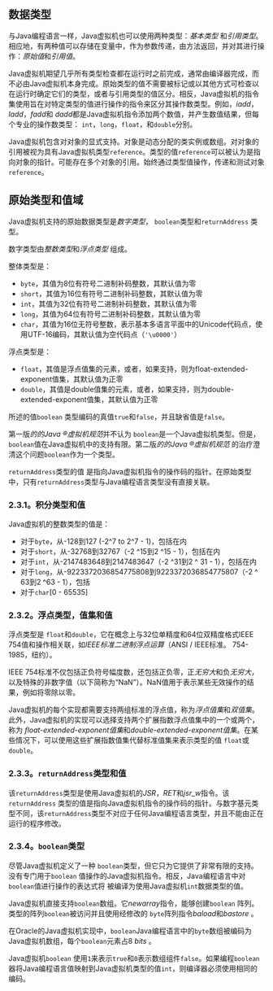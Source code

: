 ## 数据类型

与Java编程语言一样，Java虚拟机也可以使用两种类型：*基本类型* 和*引用类型*。相应地，有两种值可以存储在变量中，作为参数传递，由方法返回，并对其进行操作：*原始值*和*引用值*。

Java虚拟机期望几乎所有类型检查都在运行时之前完成，通常由编译器完成，而不必由Java虚拟机本身完成。原始类型的值不需要被标记或以其他方式可检查以在运行时确定它们的类型，或者与引用类型的值区分。相反，Java虚拟机的指令集使用旨在对特定类型的值进行操作的指令来区分其操作数类型。例如，*iadd*，*ladd*，*fadd*和 *dadd*都是Java虚拟机指令添加两个数值，并产生数值结果，但每个专业的操作数类型： `int`，`long`，`float`，和`double`分别。

Java虚拟机包含对对象的显式支持。对象是动态分配的类实例或数组。对对象的引用被视为具有Java虚拟机类型`reference`。类型的值`reference`可以被认为是指向对象的指针。可能存在多个对象的引用。始终通过类型值操作，传递和测试对象 `reference`。

## 原始类型和值域

Java虚拟机支持的原始数据类型是*数字类型*， `boolean`类型和`returnAddress` 类型。

数字类型由*整数类型*和*浮点类型* 组成。

整体类型是：

- `byte`，其值为8位有符号二进制补码整数，其默认值为零
- `short`，其值为16位有符号二进制补码整数，其默认值为零
- `int`，其值为32位有符号二进制补码整数，其默认值为零
- `long`，其值为64位有符号二进制补码整数，其默认值为零
- `char`，其值为16位无符号整数，表示基本多语言平面中的Unicode代码点，使用UTF-16编码，其默认值为空代码点（`'\u0000'`）

浮点类型是：

- `float`，其值是浮点值集的元素，或者，如果支持，则为float-extended-exponent值集，其默认值为正零
- `double`，其值是double值集的元素，或者，如果支持，则为double-extended-exponent值集，其默认值为正零

所述的值`boolean` 类型编码的真值`true`和`false`，并且缺省值是`false`。

第一版*的的Java ®虚拟机规范*并不认为 `boolean`是一个Java虚拟机类型。但是，`boolean`值在Java虚拟机中的支持有限。第二版*的的Java ®虚拟机规范* 的治疗澄清这个问题`boolean`作为一个类型。

`returnAddress`类型的值 是指向Java虚拟机指令的操作码的指针。在原始类型中，只有`returnAddress`类型与Java编程语言类型没有直接关联。

### 2.3.1。积分类型和值

Java虚拟机的整数类型的值是：

- 对于`byte`，从-128到127 (-2^7 to 2^7 - 1)，包括在内
- 对于`short`，从-32768到32767（-2 ^15到2 ^15  - 1），包括在内
- 对于`int`，从-2147483648到2147483647（-2 ^31到2 ^ 31 - 1），包括在内
- 对于`long`，从-9223372036854775808到9223372036854775807（-2 ^ 63到2 ^63  - 1），包括
- 对于`char`[0 - 65535]

### 2.3.2。浮点类型，值集和值

浮点类型是 `float`和`double`，它在概念上与32位单精度和64位双精度格式IEEE 754值和操作相关联，如*IEEE标准二进制浮点运算*（ANSI / IEEE标准。 754-1985，纽约）。

IEEE 754标准不仅包括正负符号幅度数，还包括正负零，正*无穷大*和负*无穷大*，以及特殊的非数字值（以下简称为“NaN”）。NaN值用于表示某些无效操作的结果，例如将零除以零。

Java虚拟机的每个实现都需要支持两组标准的浮点值，称为*浮点值集*和*双值集*。此外，Java虚拟机的实现可以选择支持两个扩展指数浮点值集中的一个或两个，称为 *float-extended-exponent值集*和*double-extended-exponent值集*。在某些情况下，可以使用这些扩展指数值集代替标准值集来表示类型的值 `float`或`double`。

### 2.3.3。`returnAddress`类型和值

该`returnAddress`类型是使用Java虚拟机的*JSR*，*RET*和*jsr_w*指令。该`returnAddress` 类型的值是指向Java虚拟机指令的操作码的指针。与数字基元类型不同，该`returnAddress`类型不对应于任何Java编程语言类型，并且不能由正在运行的程序修改。

### 2.3.4。`boolean`类型

尽管Java虚拟机定义了一种 `boolean`类型，但它只为它提供了非常有限的支持。没有专门用于`boolean` 值操作的Java虚拟机指令。相反，Java编程语言中对`boolean`值进行操作的表达式将 被编译为使用Java虚拟机`int`数据类型的值。

Java虚拟机直接支持`boolean`数组。它*newarray*指令，能够创建`boolean` 阵列。类型的阵列`boolean`被访问并且使用经修改的 `byte`阵列指令*baload*和*bastore* 。

在Oracle的Java虚拟机实现中，`boolean`Java编程语言中的`byte`数组被编码为Java虚拟机数组，每个`boolean`元素占8 *bits*  。

Java虚拟机`boolean` 使用`1`来表示`true`和`0`表示数组组件`false`。如果编程`boolean`器将Java编程语言值映射到Java虚拟机类型的值`int`，则编译器必须使用相同的编码。